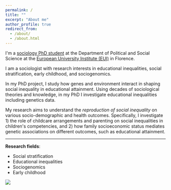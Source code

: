 ```yaml
---
permalink: /
title: ""
excerpt: "About me"
author_profile: true
redirect_from: 
  - /about/
  - /about.html
---
```




I'm a [sociology PhD student](https://www.eui.eu/people?id=gaia-ghirardi) at the Department of Political and Social Science at the [European University Institute (EUI)](https://www.eui.eu/en/academic-units/political-and-social-sciences) in Florence. 

I am a sociologist with research interests in educational inequalities, social stratification, early childhood, and sociogenomics. 

In my PhD project, I study how genes and environment interact in shaping social inequality in educational attainment. Using decades of sociological theories and knowledge, in my PhD I investigate educational inequalities including genetics data. 

My research aims to understand the *reproduction of social inequality* on various socio-demographic and health outcomes. Specifically, I investigate 1) the role of childcare arrangements and parenting on social inequalities in children's competencies, and 2) how family socioeconomic status mediates genetic associations on different outcomes, such as educational attainment.

---

**Research fields**:   
* Social stratification
* Educational inequalities
* Sociogenomics
* Early childhood

  

![](http://gaiaghirardi.github.io/images/bybike1.jpeg)




